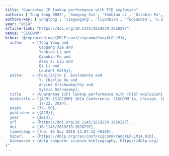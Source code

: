```yaml
---
title: "Guarantee IP lookup performance with FIB explosion"
authors: ['Tong Yang 0003', 'Gaogang Xie', 'Yanbiao Li', 'Qiaobin Fu', 'Alex X. Liu', 'Qi Li', 'Laurent Mathy']
authors-key: ['yangtong', 'xiegaogang', 'liyanbiao', 'fuqiaobin', 'x.alex', 'liqi', 'mathylaurent']
year: "2014"
article-link: "https://doi.org/10.1145/2619239.2626297"
venue: "SIGCOMM"
bibex: "@inproceedings{DBLP:conf/sigcomm/YangXLFLLM14,
  author    = {Tong Yang and
               Gaogang Xie and
               Yanbiao Li and
               Qiaobin Fu and
               Alex X. Liu and
               Qi Li and
               Laurent Mathy},
  editor    = {Fabi{{a}}n E. Bustamante and
               Y. Charlie Hu and
               Arvind Krishnamurthy and
               Sylvia Ratnasamy},
  title     = {Guarantee {IP} lookup performance with {FIB} explosion},
  booktitle = {{ACM} {SIGCOMM} 2014 Conference, SIGCOMM'14, Chicago, IL, USA, August
               17-22, 2014},
  pages     = {39--50},
  publisher = {{ACM}},
  year      = {2014},
  url       = {https://doi.org/10.1145/2619239.2626297},
  doi       = {10.1145/2619239.2626297},
  timestamp = {Tue, 06 Nov 2018 11:07:12 +0100},
  biburl    = {https://dblp.org/rec/conf/sigcomm/YangXLFLLM14.bib},
  bibsource = {dblp computer science bibliography, https://dblp.org}
}"
---
```

